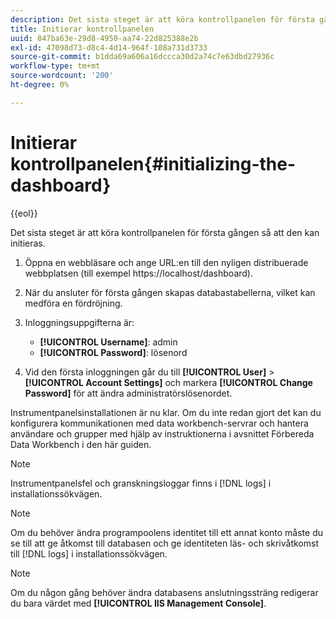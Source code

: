```yaml
---
description: Det sista steget är att köra kontrollpanelen för första gången så att den kan initieras.
title: Initierar kontrollpanelen
uuid: 847ba63e-29d8-4950-aa74-22d825388e2b
exl-id: 47098d73-d8c4-4d14-964f-108a731d3733
source-git-commit: b1dda69a606a16dccca30d2a74c7e63dbd27936c
workflow-type: tm+mt
source-wordcount: '200'
ht-degree: 0%

---
```


# Initierar kontrollpanelen{#initializing-the-dashboard}

{{eol}}

Det sista steget är att köra kontrollpanelen för första gången så att den kan initieras.

1. Öppna en webbläsare och ange URL:en till den nyligen distribuerade webbplatsen (till exempel https://localhost/dashboard).
1. När du ansluter för första gången skapas databastabellerna, vilket kan medföra en fördröjning.
1. Inloggningsuppgifterna är:

   * **[!UICONTROL Username]**: admin
   * **[!UICONTROL Password]**: lösenord

1. Vid den första inloggningen går du till **[!UICONTROL User]** > **[!UICONTROL Account Settings]** och markera **[!UICONTROL Change Password]** för att ändra administratörslösenordet.

Instrumentpanelsinstallationen är nu klar. Om du inte redan gjort det kan du konfigurera kommunikationen med data workbench-servrar och hantera användare och grupper med hjälp av instruktionerna i avsnittet Förbereda Data Workbench i den här guiden.

>[!NOTE]
>
>Instrumentpanelsfel och granskningsloggar finns i [!DNL logs] i installationssökvägen.

>[!NOTE]
>
>Om du behöver ändra programpoolens identitet till ett annat konto måste du se till att ge åtkomst till databasen och ge identiteten läs- och skrivåtkomst till [!DNL logs] i installationssökvägen.

>[!NOTE]
>
>Om du någon gång behöver ändra databasens anslutningssträng redigerar du bara värdet med **[!UICONTROL IIS Management Console]**.
